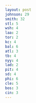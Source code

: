 ```yaml
---
layout: post
johnson: 29
smith: 32
stl: 5
wsh: 4
laa: 2
tor: 2
kc: 4
bal: 6
atl: 3
tb: 4
nyy: 4
lad: 2
pit: 4
sd: 4
phi: 6
cle: 5
bos: 3
cin: 3
---
```

